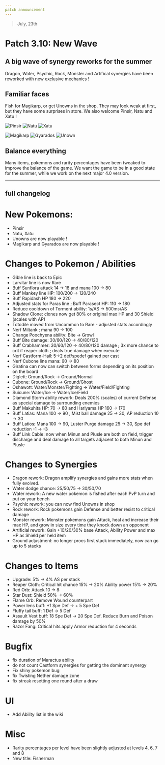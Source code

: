 ```yaml
---
patch announcement
---
```


> July, 23th

# Patch 3.10: New Wave

## A big wave of synergy reworks for the summer

Dragon, Water, Psychic, Rock, Monster and Artifical synergies have been reworked with new exclusive mechanics !

## Familiar faces

Fish for Magikarp, or get Unowns in the shop. They may look weak at first, but they have some surprises in store. We also welcome Pinsir, Natu and Xatu !

![Pinsir](https://raw.githubusercontent.com/PMDCollab/SpriteCollab/master/portrait/0127/Normal.png)
![Natu](https://raw.githubusercontent.com/PMDCollab/SpriteCollab/master/portrait/0177/Normal.png)
![Xatu](https://raw.githubusercontent.com/PMDCollab/SpriteCollab/master/portrait/0178/Normal.png)

![Magikarp](https://raw.githubusercontent.com/PMDCollab/SpriteCollab/master/portrait/0129/Normal.png)
![Gyarados](https://raw.githubusercontent.com/PMDCollab/SpriteCollab/master/portrait/0130/Normal.png)
![Unown](https://raw.githubusercontent.com/PMDCollab/SpriteCollab/master/portrait/0201/0027/Normal.png)

## Balance everything

Many items, pokemons and rarity percentages have been tweaked to improve the balance of the game. We want the game to be in a good state for the summer, while we work on the next major 4.0 version.

---

## full changelog

# New Pokemons:

- Pinsir
- Natu, Xatu
- Unowns are now playable !
- Magikarp and Gyarados are now playable !

# Changes to Pokemon / Abilities

- Gible line is back to Epic
- Larvitar line is now Rare
- Buff Sunflora attack 14 → 18 and mana 100 → 80
- Buff Mankey line HP: 100/200 → 120/240
- Buff Rapidash HP 180 → 220
- Adjusted stats for Paras line ; Buff Parasect HP: 110 → 180
- Reduce cooldown of Torment ability: 1s/AS → 500ms/AS
- Shadow Clone: clones now get 80% or original max HP and 30 Shield (scales with AP)
- Totodile moved from Uncommon to Rare - adjusted stats accordingly
- Nerf Miltank ; mana 90 → 100
- Change Poochyena ability: Bite → Growl
- Buff Bite damage: 30/60/120 → 40/80/120
- Buff Crabhammer: 30/60/120 → 40/80/120 damage ; 3x more chance to crit if reaper cloth ; deals true damage when execute
- Nerf Castform-Hail: 5→2 def/spedef gained per cast
- Nerf Cubone line mana: 60 → 80
- Giratina can now can switch between forms depending on its position on the board
- Diglett: Ground/Rock → Ground/Normal
- Cubone: Ground/Rock → Ground/Ghost
- Oshawott: Water/Monster/Fighting → Water/Field/Fighting
- Suicune: Water/Ice → Water/Ice/Field
- Diamond Storm ability rework: Deals 200% (scales) of current Defense as special damage to surrounding enemies
- Buff Makuhita HP: 70 → 80 and Hariyama HP 160 → 170
- Buff Latias: Mana 100 → 90 , Mist ball damage 25 → 30, AP reduction 10 → 30
- Buff Latios: Mana 100 → 90, Luster Purge damage 25 → 30, Spe def reduction -1 → -3
- Buff Link Cable: now when Minun and Plusle are both on field, trigger discharge and deal damage to all targets adjacent to both Minun and Plusle

# Changes to Synergies

- Dragon rework: Dragon amplify synergies and gains more stats when fully evolved.
- Water dodge chance: 25/50/75 → 30/50/70
- Water rework: A new water pokemon is fished after each PvP turn and put on your bench
- Psychic rework: you can now find Unowns in shop
- Rock rework: Rock pokemons gain Defense and better resist to critical damage
- Monster rework: Monster pokemons gain Attack, heal and increase their max HP, and grow in size every time they knock down an opponent
- Artificial rework: Gain +10/20/30% base Attack, Ability Power and max HP as Shield per held item
- Ground adjustment: no longer procs first stack immediately, now can go up to 5 stacks

# Changes to Items

- Upgrade: 5% → 4% AS per stack
- Reaper Cloth: Critical hit chance 15% -> 20% Ability power 15% -> 20%
- Red Orb: Attack 10 -> 8
- Star Dust: Shield 50% -> 60%
- Flame Orb: Remove Wound counterpart
- Power lens buff: +1 Spe Def → + 5 Spe Def
- Fluffy tail buff: 1 Def → 5 Def
- Assault Vest buff: 18 Spe Def → 20 Spe Def. Reduce Burn and Poison damage by 50%
- Razor Fang: Critical hits apply Armor reduction for 4 seconds

# Bugfix

- fix duration of Maractus ability
- do not count Castform synergies for getting the dominant synergy
- Fix shiny pokemon bug
- fix Twisting Nether damage zone
- fix streak resetting one round after a draw

# UI

- Add Ability list in the wiki

# Misc

- Rarity percentages per level have been slightly adjusted at levels 4, 6, 7 and 8
- New title: Fisherman
